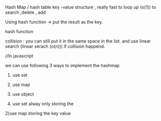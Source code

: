 Hash Map / hash table 
key -value structure , really fast to loop up (o(1)) to search ,delete , add 

Using hash function -> put the result as the key.


hash function 

 collision :
you can still put it in the same space in the list.
and use linear search (linear serach (o(n))) if collision happend. 



//In javascript 

we can use following 3 ways to implement the hashmap

1) use set
2) use map
3) use object


1) use set
alway only storing the 


2)use map
storing the key value
